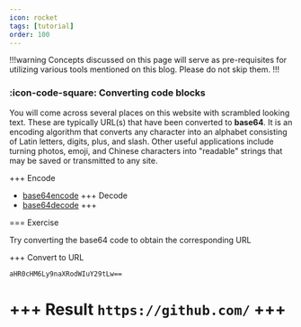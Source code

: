 ```yaml
---
icon: rocket
tags: [tutorial]
order: 100
---
```


!!!warning
Concepts discussed on this page will serve as pre-requisites for utilizing various tools mentioned on this blog. Please do not skip them.
!!!

### :icon-code-square: Converting code blocks

You will come across several places on this website with scrambled looking text. These are typically URL(s) that have been converted to **base64**. It is an encoding algorithm that converts any character into an alphabet consisting of Latin letters, digits, plus, and slash. Other useful applications include turning photos, emoji, and Chinese characters into "readable" strings that may be saved or transmitted to any site.

+++ Encode

- [base64encode](https://www.base64encode.org/)
  +++ Decode
- [base64decode](https://www.base64decode.org/)
  +++

=== Exercise

Try converting the base64 code to obtain the corresponding URL

+++ Convert to URL

```
aHR0cHM6Ly9naXRodWIuY29tLw==
```

+++ Result
`https://github.com/`
+++
===
